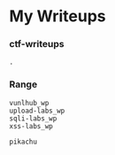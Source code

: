 # My Writeups 



### ctf-writeups

```
.
```





### Range

```
vunlhub_wp
upload-labs_wp
sqli-labs_wp
xss-labs_wp

pikachu
```

